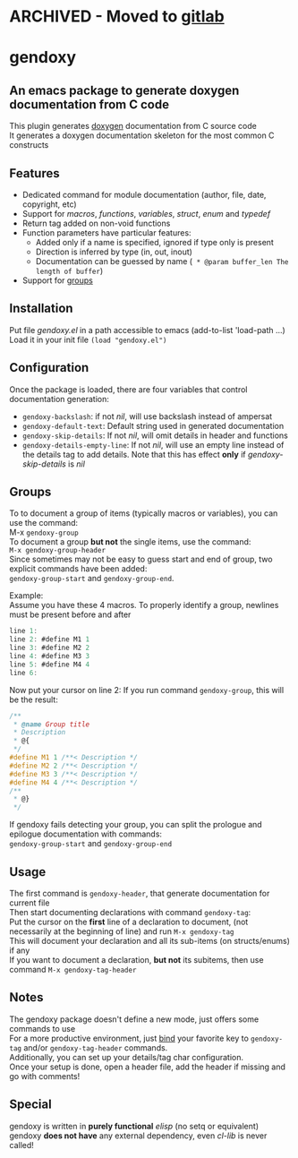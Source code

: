 # ARCHIVED - Moved to [gitlab](https://gitlab.com/mp81ss_repo/gendoxy)


# gendoxy

## An emacs package to generate doxygen documentation from C code
This plugin generates [doxygen](http://doxygen.org ) documentation from C source code\
It generates a doxygen documentation skeleton for the most common C constructs

## Features
* Dedicated command for module documentation (author, file, date, copyright, etc)
* Support for _macros_, _functions_, _variables_, _struct_, _enum_ and _typedef_
* Return tag added on non-void functions
* Function parameters have particular features:
  * Added only if a name is specified, ignored if type only is present
  * Direction is inferred by type (in, out, inout)
  * Documentation can be guessed by name (` * @param buffer_len The length of buffer`)
* Support for [groups](#groups)

## Installation
Put file _gendoxy.el_ in a path accessible to emacs (add-to-list 'load-path ...)\
Load it in your init file `(load "gendoxy.el")`

## Configuration
Once the package is loaded, there are four variables that control documentation generation:
* `gendoxy-backslash`: if not _nil_, will use backslash instead of ampersat
* `gendoxy-default-text`: Default string used in generated documentation
* `gendoxy-skip-details`: If not _nil_, will omit details in header and functions
* `gendoxy-details-empty-line`: If not _nil_, will use an empty line instead of
the details tag to add details. Note that this has effect **only** if _gendoxy-skip-details_ is _nil_

<a name="groups"></a>
## Groups
To to document a group of items (typically macros or variables), you can use the command:\
M-x `gendoxy-group`\
To document a group __but not__ the single items, use the command:\
`M-x gendoxy-group-header`\
Since sometimes may not be easy to guess start and end of group, two explicit commands have been added:\
`gendoxy-group-start` and `gendoxy-group-end`.

Example:\
Assume you have these 4 macros. To properly identify a group, newlines must be present before and after

```C
line 1:
line 2: #define M1 1
line 3: #define M2 2
line 4: #define M3 3
line 5: #define M4 4
line 6:
```

Now put your cursor on line 2: If you run command `gendoxy-group`, this will be the result:
```C
/**
 * @name Group title
 * Description
 * @{
 */
#define M1 1 /**< Description */
#define M2 2 /**< Description */
#define M3 3 /**< Description */
#define M4 4 /**< Description */
/**
 * @}
 */
```

If gendoxy fails detecting your group, you can split the prologue and epilogue documentation with commands:\
`gendoxy-group-start` and `gendoxy-group-end`

## Usage
The first command is `gendoxy-header`, that generate documentation for current file\
Then start documenting declarations with command `gendoxy-tag`:\
Put the cursor on the **first** line of a declaration to document, (not necessarily
at the beginning of line) and run `M-x gendoxy-tag`\
This will document your declaration and all its sub-items (on structs/enums) if any\
If you want to document a declaration, **but not** its subitems, then use command `M-x gendoxy-tag-header`

## Notes
The gendoxy package doesn't define a new mode, just offers some commands to use\
For a more productive environment, just [bind](https://www.gnu.org/software/emacs/manual/html_node/emacs/Key-Bindings.html) your favorite key to
`gendoxy-tag` and/or `gendoxy-tag-header` commands.\
Additionally, you can set up your details/tag char configuration.\
Once your setup is done, open a header file, add the header if missing and go with comments!

## Special
gendoxy is written in **purely functional** _elisp_ (no setq or equivalent)\
gendoxy **does not have** any external dependency, even _cl-lib_ is never called!
